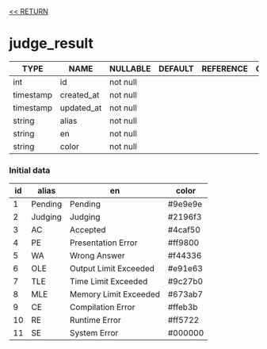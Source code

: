[<< RETURN](.)

# judge_result

TYPE | NAME | NULLABLE | DEFAULT | REFERENCE | COMMENT
---|---|---|---|---|---
int | id | not null | | |
timestamp | created_at | not null | | |
timestamp | updated_at | not null | | |
string | alias | not null | | |
string | en | not null | | |
string | color | not null | | |

### Initial data

id | alias | en | color
---|---|---|---
1 | Pending | Pending | #9e9e9e
2 | Judging | Judging | #2196f3
3 | AC | Accepted | #4caf50
4 | PE | Presentation Error | #ff9800
5 | WA | Wrong Answer | #f44336
6 | OLE | Output Limit Exceeded | #e91e63
7 | TLE | Time Limit Exceeded | #9c27b0
8 | MLE | Memory Limit Exceeded | #673ab7
9 | CE | Compilation Error | #ffeb3b
10 | RE | Runtime Error | #ff5722
11 | SE | System Error | #000000
